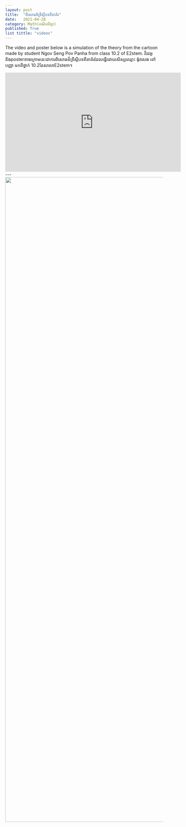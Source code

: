 ```yaml
---
layout: post
title:  "ពិសោធន៏ទ្រីស្តីបទពីតាគ័រ"
date:   2021-04-28
category: Math(គណិតវិទ្យា)
published: True
list tittle: "videos"
---
```

The video and poster below is a simulation of the theory from the cartoon made by student Ngov Seng Pov Panha from class 10.2 of E2stem.
វីដេអូនិងposterខាងក្រោមនេះជាការពិសោធន៏ទ្រីស្តីបទពីតាគ័រដែលធ្វើដោយសិស្សឈ្មោះ ង៉ូវសេង ពៅបញ្ញា មកពីថ្នាក់ ​10.2នៃសាលាE2stem។

<iframe width="560" height="315" src="https://www.youtube.com/embed/ffsSX57VRgc" title="YouTube video player" frameborder="0" allow="accelerometer; autoplay; clipboard-write; encrypted-media; gyroscope; picture-in-picture" allowfullscreen></iframe>
---
<img src="https://i.ibb.co/3m9DK7h/image.png" style="width: 1448px; height: 2048px;">
